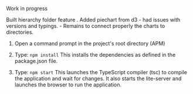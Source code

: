 Work in progress 

Built hierarchy folder feature .
Added piechart from d3 - had issues with versions and typings. - Remains to connect properly the charts to directories.


1) Open a command prompt in the project's root directory (APM)

2) Type: `npm install`
    This installs the dependencies as defined in the package.json file.
    
3) Type: `npm start`
    This launches the TypeScript compiler (tsc) to compile the application and wait for changes. 
    It also starts the lite-server and launches the browser to run the application.
